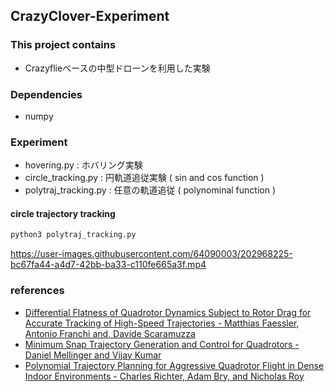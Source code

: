 ## CrazyClover-Experiment

### This project contains
- Crazyflieベースの中型ドローンを利用した実験

### Dependencies
- numpy

### Experiment
- hovering.py : ホバリング実験
- circle_tracking.py : 円軌道追従実験 ( sin and cos function )
- polytraj_tracking.py : 任意の軌道追従 ( polynominal function )

#### circle trajectory tracking
```python
python3 polytraj_tracking.py
```


https://user-images.githubusercontent.com/64090003/202968225-bc67fa44-a4d7-42bb-ba33-c110fe665a3f.mp4


### references 
- [Differential Flatness of Quadrotor Dynamics Subject to Rotor Drag for Accurate Tracking of High-Speed Trajectories - Matthias Faessler, Antonio Franchi and, Davide Scaramuzza](https://arxiv.org/pdf/1712.02402.pdf)
- [Minimum Snap Trajectory Generation and Control for Quadrotors - Daniel Mellinger and Vijay Kumar](https://arxiv.org/pdf/1706.06478.pdf)
- [Polynomial Trajectory Planning for Aggressive Quadrotor Flight in Dense Indoor Environments - Charles Richter, Adam Bry, and Nicholas Roy](https://groups.csail.mit.edu/rrg/papers/Richter_ISRR13.pdf)
